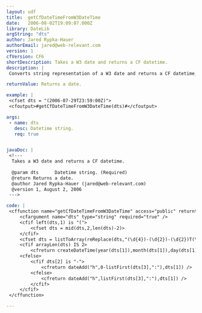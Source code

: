 ```yaml
---
layout: udf
title:  getCfDateTimeFromW3DateTime
date:   2006-08-02T19:09:07.000Z
library: DateLib
argString: "dts"
author: Jared Rypka-Hauer
authorEmail: jared@web-relevant.com
version: 1
cfVersion: CF6
shortDescription: Takes a W3 date and returns a CF datetime.
description: |
 Converts string representation of a W3 date and returns a CF datetime, will handle GMT+, GMT-, and Z.

returnValue: Returns a date.

example: |
 <cfset dts = "(2006-07-29T23:59:00Z)">
 <cfoutput>#getCfDateTimeFromW3DateTime(dts)#</cfoutput>

args:
 - name: dts
   desc: Datetime string.
   req: true


javaDoc: |
 <!---
  Takes a W3 date and returns a CF datetime.
  
  @param dts      Datetime string. (Required)
  @return Returns a date. 
  @author Jared Rypka-Hauer (jared@web-relevant.com) 
  @version 1, August 2, 2006 
 --->

code: |
 <cffunction name="getCfDateTimeFromW3DateTime" access="public" returntype="string" output="false">
     <cfargument name="dts" type="string" required="true" />
     <cfif left(dts,1) is "(">
         <cfset dts = mid(dts,2,len(dts)-2)>
     </cfif>
     <cfset dts = listToArray(reReplace(dts,"(\d{4})-(\d{2})-(\d{2})T(\d{2}):(\d{2}):(\d{2})(\D)?(\d{2})?(:00)?","\2/\3/\1 \4:\5:\6;\7;\8"),";")>
     <cfif arrayLen(dts) IS 2>
         <cfreturn createDateTime(year(dts[1]),month(dts[1]),day(dts[1]),hour(dts[1]),minute(dts[1]),second(dts[1])) />
     <cfelse>
         <cfif dts[2] is "-">
             <cfreturn dateAdd("h",0-listFirst(dts[3],":"),dts[1]) />
         <cfelse>
             <cfreturn dateAdd("h",listFirst(dts[3],":"),dts[1]) />
         </cfif>
     </cfif>
 </cffunction>

---
```


